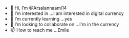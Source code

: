 - 👋 Hi, I’m @Arsalannaami14
- 👀 I’m interested in ...I am interested in digital currency
- 🌱 I’m currently learning ...yes
- 💞️ I’m looking to collaborate on ...I'm in the currency
- 📫 How to reach me ...Emile 

<!---
Arsalannaami14/Arsalannaami14 is a ✨ special ✨ repository because its `README.md` (this file) appears on your GitHub profile.
You can click the Preview link to take a look at your changes.
--->
